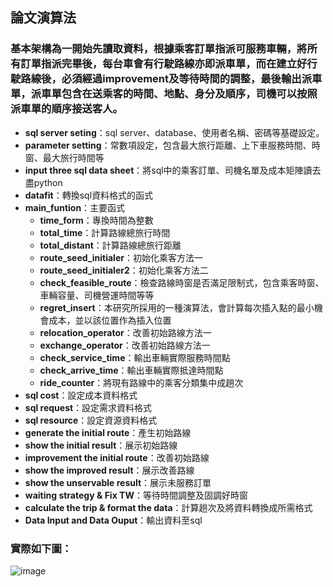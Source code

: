 ## 論文演算法
### 基本架構為一開始先讀取資料，根據乘客訂單指派可服務車輛，將所有訂單指派完畢後，每台車會有行駛路線亦即派車單，而在建立好行駛路線後，必須經過improvement及等待時間的調整，最後輸出派車單，派車單包含在送乘客的時間、地點、身分及順序，司機可以按照派車單的順序接送客人。

* **sql server seting**：sql server、database、使用者名稱、密碼等基礎設定。
* **parameter setting**：常數項設定，包含最大旅行距離、上下車服務時間、時窗、最大旅行時間等
* **input three sql data sheet**：將sql中的乘客訂單、司機名單及成本矩陣讀去盡python
* **datafit**：轉換sql資料格式的函式
* **main_funtion**：主要函式
  * **time_form**：專換時間為整數
  * **total_time**：計算路線總旅行時間
  * **total_distant**：計算路線總旅行距離
  * **route_seed_initialer**：初始化乘客方法一
  * **route_seed_initialer2**：初始化乘客方法二
  * **check_feasible_route**：檢查路線時窗是否滿足限制式，包含乘客時窗、車輛容量、司機營運時間等等
  * **regret_insert**：本研究所採用的一種演算法，會計算每次插入點的最小機會成本，並以該位置作為插入位置
  * **relocation_operator**：改善初始路線方法一
  * **exchange_operator**：改善初始路線方法一
  * **check_service_time**：輸出車輛實際服務時間點
  * **check_arrive_time**：輸出車輛實際抵達時間點
  * **ride_counter**：將現有路線中的乘客分類集中成趟次
* **sql cost**：設定成本資料格式
* **sql request**：設定需求資料格式
* **sql resource**：設定資源資料格式
* **generate the initial route**：產生初始路線
* **show the initial result**：展示初始路線
* **improvement the initial route**：改善初始路線
* **show the improved result**：展示改善路線
* **show the unservable result**：展示未服務訂單
* **waiting strategy & Fix TW**：等待時間調整及固調好時窗
* **calculate the trip & format the data**：計算趟次及將資料轉換成所需格式
* **Data Input and Data Ouput**：輸出資料至sql

### 實際如下圖：
![image](https://github.com/YangShihKuan/THI-VRP-thesis/blob/master/%E7%A8%8B%E5%BC%8F%E7%B5%90%E6%A7%8B.PNG)
